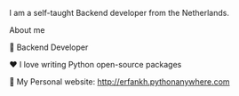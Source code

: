 
I am a self-taught Backend developer from the Netherlands.

About me

💼 Backend Developer

❤️ I love writing Python open-source packages

💬 My Personal website: http://erfankh.pythonanywhere.com


